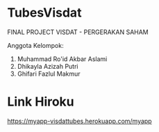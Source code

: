 # TubesVisdat
FINAL PROJECT VISDAT - PERGERAKAN SAHAM

Anggota Kelompok:

1. Muhammad Ro'id Akbar Aslami
2. Dhikayla Azizah Putri
3. Ghifari Fazlul Makmur

# Link Hiroku
https://myapp-visdattubes.herokuapp.com/myapp
